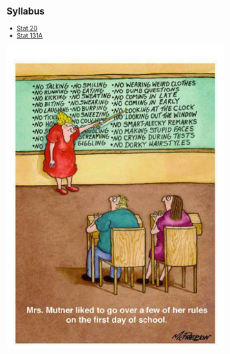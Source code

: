 ## Syllabus

- [Stat 20](syllabus-stat20.md)
- [Stat 131A](syllabus-stat131A.md)

![](mrs-mutner-rules.jpg)